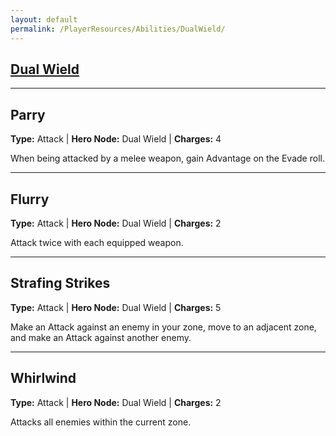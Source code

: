 ```yaml
---
layout: default
permalink: /PlayerResources/Abilities/DualWield/
---
```

## [Dual Wield](#Dual-Wield)

------------------------------------------------

## Parry
**Type:** Attack
 | **Hero Node:** Dual Wield
 | **Charges:** 4

When being attacked by a melee weapon, gain Advantage on the Evade roll.

------------------------------------------------

## Flurry
**Type:** Attack
 | **Hero Node:** Dual Wield
 | **Charges:** 2

Attack twice with each equipped weapon.

------------------------------------------------

## Strafing Strikes
**Type:** Attack
 | **Hero Node:** Dual Wield
 | **Charges:** 5

Make an Attack against an enemy in your zone, move to an adjacent zone, and make an Attack against another enemy.

------------------------------------------------

## Whirlwind
**Type:** Attack
 | **Hero Node:** Dual Wield
 | **Charges:** 2

Attacks all enemies within the current zone.